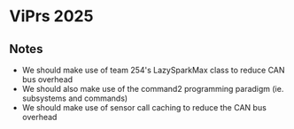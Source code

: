 # ViPrs 2025

## Notes
- We should make use of team 254's LazySparkMax class to reduce CAN bus overhead
- We should also make use of the command2 programming paradigm (ie. subsystems and commands)
- We should make use of sensor call caching to reduce the CAN bus overhead